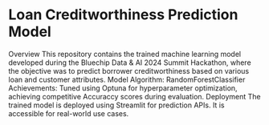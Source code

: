 # Loan Creditworthiness Prediction Model

Overview
This repository contains the trained machine learning model developed during the Bluechip Data & AI 2024 Summit Hackathon, where the objective was to predict borrower creditworthiness based on various loan and customer attributes.
Model
Algorithm: RandomForestClassifier
Achievements: Tuned using Optuna for hyperparameter optimization, achieving competitive Accuraccy scores during evaluation.
Deployment
The trained model is deployed using Streamlit for prediction APIs. It is accessible for real-world use cases.

